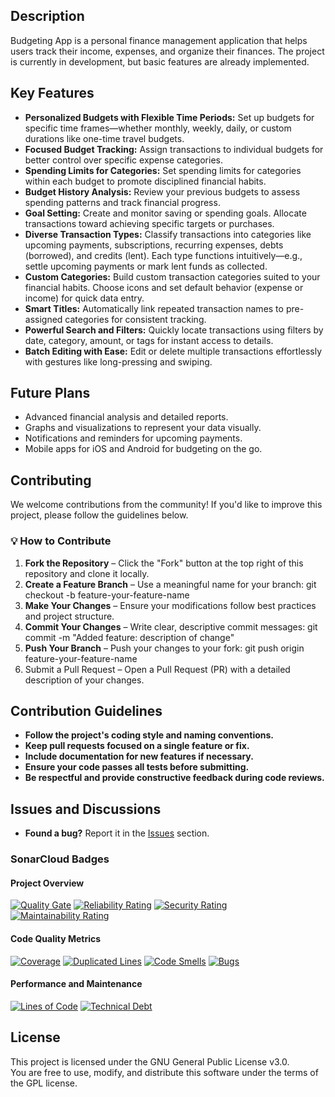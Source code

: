 ## Description

Budgeting App is a personal finance management application that helps users track their income, expenses, and organize their finances. The project is currently in development, but basic features are already implemented.

## Key Features

- **Personalized Budgets with Flexible Time Periods:** Set up budgets for specific time frames—whether monthly, weekly, daily, or custom durations like one-time travel budgets.
- **Focused Budget Tracking:** Assign transactions to individual budgets for better control over specific expense categories.
- **Spending Limits for Categories:** Set spending limits for categories within each budget to promote disciplined financial habits.
- **Budget History Analysis:** Review your previous budgets to assess spending patterns and track financial progress.
- **Goal Setting:** Create and monitor saving or spending goals. Allocate transactions toward achieving specific targets or purchases.
- **Diverse Transaction Types:** Classify transactions into categories like upcoming payments, subscriptions, recurring expenses, debts (borrowed), and credits (lent). Each type functions intuitively—e.g., settle upcoming payments or mark lent funds as collected.
- **Custom Categories:** Build custom transaction categories suited to your financial habits. Choose icons and set default behavior (expense or income) for quick data entry.
- **Smart Titles:** Automatically link repeated transaction names to pre-assigned categories for consistent tracking.
- **Powerful Search and Filters:** Quickly locate transactions using filters by date, category, amount, or tags for instant access to details.
- **Batch Editing with Ease:** Edit or delete multiple transactions effortlessly with gestures like long-pressing and swiping.

## Future Plans

- Advanced financial analysis and detailed reports.
- Graphs and visualizations to represent your data visually.
- Notifications and reminders for upcoming payments.
- Mobile apps for iOS and Android for budgeting on the go.

## Contributing

We welcome contributions from the community! If you'd like to improve this project, please follow the guidelines below.

### 💡 How to Contribute

1. **Fork the Repository** – Click the "Fork" button at the top right of this repository and clone it locally.
2. **Create a Feature Branch** – Use a meaningful name for your branch:
   git checkout -b feature-your-feature-name
3. **Make Your Changes** – Ensure your modifications follow best practices and project structure.
4. **Commit Your Changes** – Write clear, descriptive commit messages:
   git commit -m "Added feature: description of change"
5. **Push Your Branch** – Push your changes to your fork:
   git push origin feature-your-feature-name
6. Submit a Pull Request – Open a Pull Request (PR) with a detailed description of your changes.

## Contribution Guidelines

- **Follow the project's coding style and naming conventions.**
- **Keep pull requests focused on a single feature or fix.**
- **Include documentation for new features if necessary.**
- **Ensure your code passes all tests before submitting.**
- **Be respectful and provide constructive feedback during code reviews.**

## Issues and Discussions

- **Found a bug?** Report it in the [Issues](https://github.com/Gryshchenko/finance_app/issues) section.

### SonarCloud Badges

#### Project Overview

[![Quality Gate](https://sonarcloud.io/api/project_badges/measure?project=Gryshchenko_finance_app&metric=alert_status)](https://sonarcloud.io/dashboard?id=Gryshchenko_finance_app)
[![Reliability Rating](https://sonarcloud.io/api/project_badges/measure?project=Gryshchenko_finance_app&metric=reliability_rating)](https://sonarcloud.io/dashboard?id=Gryshchenko_finance_app)
[![Security Rating](https://sonarcloud.io/api/project_badges/measure?project=Gryshchenko_finance_app&metric=security_rating)](https://sonarcloud.io/dashboard?id=Gryshchenko_finance_app)
[![Maintainability Rating](https://sonarcloud.io/api/project_badges/measure?project=Gryshchenko_finance_app&metric=sqale_rating)](https://sonarcloud.io/dashboard?id=Gryshchenko_finance_app)

#### Code Quality Metrics

[![Coverage](https://sonarcloud.io/api/project_badges/measure?project=Gryshchenko_finance_app&metric=coverage)](https://sonarcloud.io/dashboard?id=Gryshchenko_finance_app)
[![Duplicated Lines](https://sonarcloud.io/api/project_badges/measure?project=Gryshchenko_finance_app&metric=duplicated_lines_density)](https://sonarcloud.io/dashboard?id=Gryshchenko_finance_app)
[![Code Smells](https://sonarcloud.io/api/project_badges/measure?project=Gryshchenko_finance_app&metric=code_smells)](https://sonarcloud.io/dashboard?id=Gryshchenko_finance_app)
[![Bugs](https://sonarcloud.io/api/project_badges/measure?project=Gryshchenko_finance_app&metric=bugs)](https://sonarcloud.io/dashboard?id=Gryshchenko_finance_app)

#### Performance and Maintenance

[![Lines of Code](https://sonarcloud.io/api/project_badges/measure?project=Gryshchenko_finance_app&metric=ncloc)](https://sonarcloud.io/dashboard?id=Gryshchenko_finance_app)
[![Technical Debt](https://sonarcloud.io/api/project_badges/measure?project=Gryshchenko_finance_app&metric=sqale_index)](https://sonarcloud.io/dashboard?id=Gryshchenko_finance_app)

## License

This project is licensed under the GNU General Public License v3.0.  
You are free to use, modify, and distribute this software under the terms of the GPL license.
